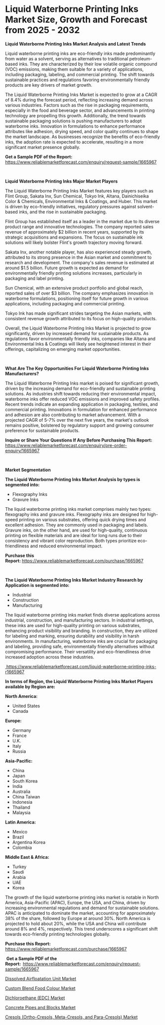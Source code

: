 <p><h1>Liquid Waterborne Printing Inks Market Size, Growth and Forecast from 2025 - 2032</h1></p><p><strong>Liquid Waterborne Printing Inks Market Analysis and Latest Trends</strong></p>
<p><p>Liquid waterborne printing inks are eco-friendly inks made predominantly from water as a solvent, serving as alternatives to traditional petroleum-based inks. They are characterized by their low volatile organic compound (VOC) emissions, making them suitable for a variety of applications, including packaging, labeling, and commercial printing. The shift towards sustainable practices and regulations favoring environmentally friendly products are key drivers of market growth.</p><p>The Liquid Waterborne Printing Inks Market is expected to grow at a CAGR of 8.4% during the forecast period, reflecting increasing demand across various industries. Factors such as the rise in packaging requirements, especially in the food and beverage sector, and advancements in printing technology are propelling this growth. Additionally, the trend towards sustainable packaging solutions is pushing manufacturers to adopt waterborne inks. Innovation in formulations to enhance performance attributes like adhesion, drying speed, and color quality continues to shape the market landscape. As businesses recognize the benefits of eco-friendly inks, the adoption rate is expected to accelerate, resulting in a more significant market presence globally.</p></p>
<p><strong>Get a Sample PDF of the Report:&nbsp;</strong> <a href="https://www.reliablemarketforecast.com/enquiry/request-sample/1665967?utm_campaign=1170&utm_medium=2&utm_source=Github&utm_content=ia&utm_term=02042025&utm_id=liquid-waterborne-printing-inks">https://www.reliablemarketforecast.com/enquiry/request-sample/1665967</a></p>
<p>&nbsp;</p>
<p><strong>Liquid Waterborne Printing Inks Major Market Players</strong></p>
<p><p>The Liquid Waterborne Printing Inks Market features key players such as Flint Group, Sakata Inx, Sun Chemical, Tokyo Ink, Altana, Dainichiseika Color & Chemicals, Environmental Inks & Coatings, and Huber. This market is driven by eco-friendly initiatives, regulatory pressures against solvent-based inks, and the rise in sustainable packaging.</p><p>Flint Group has established itself as a leader in the market due to its diverse product range and innovative technologies. The company reported sales revenue of approximately $2 billion in recent years, supported by its strategic acquisitions and expansions. The focus on sustainable ink solutions will likely bolster Flint's growth trajectory moving forward.</p><p>Sakata Inx, another notable player, has also experienced steady growth, attributed to its strong presence in the Asian market and commitment to research and development. The company's sales revenue is estimated at around $1.5 billion. Future growth is expected as demand for environmentally friendly printing solutions increases, particularly in packaging and label printing.</p><p>Sun Chemical, with an extensive product portfolio and global reach, reported sales of over $3 billion. The company emphasizes innovation in waterborne formulations, positioning itself for future growth in various applications, including packaging and commercial printing.</p><p>Tokyo Ink has made significant strides targeting the Asian markets, with consistent revenue growth attributed to its focus on high-quality products. </p><p>Overall, the Liquid Waterborne Printing Inks Market is projected to grow significantly, driven by increased demand for sustainable products. As regulations favor environmentally friendly inks, companies like Altana and Environmental Inks & Coatings will likely see heightened interest in their offerings, capitalizing on emerging market opportunities.</p></p>
<p>&nbsp;</p>
<p><strong>What Are The Key Opportunities For Liquid Waterborne Printing Inks Manufacturers?</strong></p>
<p><p>The Liquid Waterborne Printing Inks market is poised for significant growth, driven by the increasing demand for eco-friendly and sustainable printing solutions. As industries shift towards reducing their environmental impact, waterborne inks offer reduced VOC emissions and improved safety profiles. Recent trends indicate an expanding application in packaging, textiles, and commercial printing. Innovations in formulation for enhanced performance and adhesion are also contributing to market advancement. With a projected CAGR of 5-7% over the next five years, the market's outlook remains positive, bolstered by regulatory support and growing consumer preference for sustainable products.</p></p>
<p><strong>Inquire or Share Your Questions If Any Before Purchasing This Report:</strong> <a href="https://www.reliablemarketforecast.com/enquiry/pre-order-enquiry/1665967?utm_campaign=1170&utm_medium=2&utm_source=Github&utm_content=ia&utm_term=02042025&utm_id=liquid-waterborne-printing-inks">https://www.reliablemarketforecast.com/enquiry/pre-order-enquiry/1665967</a></p>
<p>&nbsp;</p>
<p><strong>Market Segmentation</strong></p>
<p><strong>The Liquid Waterborne Printing Inks Market Analysis by types is segmented into:</strong></p>
<p><ul><li>Flexography Inks</li><li>Gravure Inks</li></ul></p>
<p><p>The liquid waterborne printing inks market comprises mainly two types: flexography inks and gravure inks. Flexography inks are designed for high-speed printing on various substrates, offering quick drying times and excellent adhesion. They are commonly used in packaging and labels. Gravure inks, on the other hand, are used for high-quality, continuous printing on flexible materials and are ideal for long runs due to their consistency and vibrant color reproduction. Both types prioritize eco-friendliness and reduced environmental impact.</p></p>
<p><strong>Purchase this Report:&nbsp;</strong><a href="https://www.reliablemarketforecast.com/purchase/1665967?utm_campaign=1170&utm_medium=2&utm_source=Github&utm_content=ia&utm_term=02042025&utm_id=liquid-waterborne-printing-inks">https://www.reliablemarketforecast.com/purchase/1665967</a></p>
<p>&nbsp;</p>
<p><strong>The Liquid Waterborne Printing Inks Market Industry Research by Application is segmented into:</strong></p>
<p><ul><li>Industrial</li><li>Construction</li><li>Manufacturing</li></ul></p>
<p><p>The liquid waterborne printing inks market finds diverse applications across industrial, construction, and manufacturing sectors. In industrial settings, these inks are used for high-quality printing on various substrates, enhancing product visibility and branding. In construction, they are utilized for labeling and marking, ensuring durability and visibility in harsh environments. In manufacturing, waterborne inks are crucial for packaging and labeling, providing safe, environmentally friendly alternatives without compromising performance. Their versatility and eco-friendliness drive increased adoption across these industries.</p></p>
<p><a href="https://www.reliablemarketforecast.com/liquid-waterborne-printing-inks-r1665967?utm_campaign=1170&utm_medium=2&utm_source=Github&utm_content=ia&utm_term=02042025&utm_id=liquid-waterborne-printing-inks">&nbsp;https://www.reliablemarketforecast.com/liquid-waterborne-printing-inks-r1665967</a></p>
<p><strong>In terms of Region, the Liquid Waterborne Printing Inks Market Players available by Region are:</strong></p>
<p>
    <p> <strong> North America: </strong>
        <ul>
            <li>United States</li>
            <li>Canada</li>
        </ul>
        </p> 
    <p> <strong> Europe: </strong>
        <ul>
            <li>Germany</li>
            <li>France</li>
            <li>U.K.</li>
            <li>Italy</li>
            <li>Russia</li>
        </ul>
        </p> 
    <p> <strong> Asia-Pacific: </strong>
        <ul>
            <li>China</li>
            <li>Japan</li>
            <li>South Korea</li>
            <li>India</li>
            <li>Australia</li>
            <li>China Taiwan</li>
            <li>Indonesia</li>
            <li>Thailand</li>
            <li>Malaysia</li>
        </ul>
        </p> 
    <p> <strong> Latin America: </strong>
        <ul>
            <li>Mexico</li>
            <li>Brazil</li>
            <li>Argentina Korea</li>
            <li>Colombia</li>
        </ul>
        </p> 
    <p> <strong> Middle East & Africa: </strong>
        <ul>
            <li>Turkey</li>
            <li>Saudi</li>
            <li>Arabia</li>
            <li>UAE</li>
            <li>Korea</li>
        </ul>
    </p>
    </p>
<p><p>The growth of the liquid waterborne printing inks market is notable in North America, Asia-Pacific (APAC), Europe, the USA, and China, driven by increasing environmental regulations and demand for sustainable solutions. APAC is anticipated to dominate the market, accounting for approximately 38% of the share, followed by Europe at around 30%. North America is projected to hold about 20%, while the USA and China will contribute around 8% and 4%, respectively. This trend underscores a significant shift towards eco-friendly printing technologies globally.</p></p>
<p><strong>Purchase this Report: </strong><a href="https://www.reliablemarketforecast.com/purchase/1665967?utm_campaign=1170&utm_medium=2&utm_source=Github&utm_content=ia&utm_term=02042025&utm_id=liquid-waterborne-printing-inks">https://www.reliablemarketforecast.com/purchase/1665967</a></p>
<p>&nbsp;<strong>Get a Sample PDF of the Report:&nbsp;&nbsp;</strong><a href="https://www.reliablemarketforecast.com/enquiry/request-sample/1665967?utm_campaign=1170&utm_medium=2&utm_source=Github&utm_content=ia&utm_term=02042025&utm_id=liquid-waterborne-printing-inks">https://www.reliablemarketforecast.com/enquiry/request-sample/1665967</a></p>
<p><strong></strong></p>
<p><p><a href="https://github.com/enieyfabius/Market-Research-Report-List-1/blob/main/dissolved-airfloatation-unit-market.md?utm_campaign=1170&utm_medium=2&utm_source=Github&utm_content=ia&utm_term=02042025&utm_id=liquid-waterborne-printing-inks">Dissolved Airfloatation Unit Market</a></p><p><a href="https://github.com/steegeneat/Market-Research-Report-List-1/blob/main/custom-blend-food-colour-market.md?utm_campaign=1170&utm_medium=2&utm_source=Github&utm_content=ia&utm_term=02042025&utm_id=liquid-waterborne-printing-inks">Custom Blend Food Colour Market</a></p><p><a href="https://github.com/payareganiou/Market-Research-Report-List-1/blob/main/dichloroethane-edc-market.md?utm_campaign=1170&utm_medium=2&utm_source=Github&utm_content=ia&utm_term=02042025&utm_id=liquid-waterborne-printing-inks">Dichloroethane (EDC) Market</a></p><p><a href="https://github.com/clemmheisefy/Market-Research-Report-List-1/blob/main/concrete-pipes-and-blocks-market.md?utm_campaign=1170&utm_medium=2&utm_source=Github&utm_content=ia&utm_term=02042025&utm_id=liquid-waterborne-printing-inks">Concrete Pipes and Blocks Market</a></p><p><a href="https://github.com/lontohhikma/Market-Research-Report-List-1/blob/main/cresols-ortho-cresols-meta-cresols-and-para-cresols-market.md?utm_campaign=1170&utm_medium=2&utm_source=Github&utm_content=ia&utm_term=02042025&utm_id=liquid-waterborne-printing-inks">Cresols (Ortho-Cresols, Meta-Cresols, and Para-Cresols) Market</a></p></p>